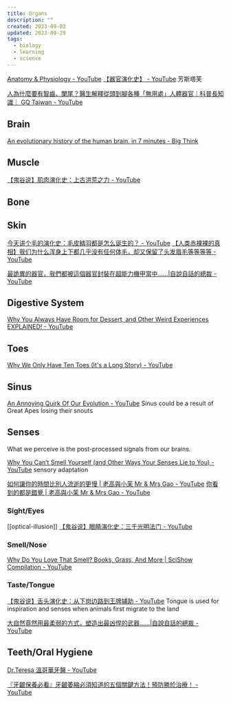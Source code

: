 ```yaml
---
title: Organs
description: ""
created: 2023-09-03
updated: 2023-09-29
tags:
  - biology
  - learning
  - science
---
```


[Anatomy & Physiology - YouTube](https://www.youtube.com/playlist?list=PLybg94GvOJ9HVbNobTmFnOxXRn1dIpffc)
[【器官演化史】 - YouTube](https://www.youtube.com/playlist?list=PLoly3qZRsV3p8HJhuBRcH9UUTryYwetC8) 芳斯塔芙

[人為什麼要有智齒、闌尾？醫生解釋從頭到腳各種「無用處」人體器官｜科普長知識｜ GQ Taiwan - YouTube](https://www.youtube.com/watch?v=cwS2mSLFX1g)

## Brain

[An evolutionary history of the human brain, in 7 minutes - Big Think](https://bigthink.com/the-well/the-evolution-of-the-human-brain/)

## Muscle

[【鬼谷说】肌肉演化史：上古洪荒之力 - YouTube](https://www.youtube.com/watch?v=Wx2vI5rOz-U)

## Bone

## Skin

[今天讲个毛的演化史：毛皮鳞羽都是怎么诞生的？ - YouTube](https://www.youtube.com/watch?v=wNVilTKLwTk)
[【人类赤裸裸的真相】我们为什么浑身上下都几乎没有任何体毛，却又保留了头发眉毛等等等等 - YouTube](https://www.youtube.com/watch?v=FUX501VnFic)

[最詭異的器官，我們都被這個器官封裝在超能力機甲當中……|自說自話的總裁 - YouTube](https://www.youtube.com/watch?v=n4TWUh4ZGhk)

## Digestive System

[Why You Always Have Room for Dessert, and Other Weird Experiences EXPLAINED! - YouTube](https://www.youtube.com/watch?v=ioctkVCEan8)

## Toes

[Why We Only Have Ten Toes (It's a Long Story) - YouTube](https://www.youtube.com/watch?v=M6_7Q7uUhmU)

## Sinus

[An Annoying Quirk Of Our Evolution - YouTube](https://www.youtube.com/watch?v=WSSmJLb468k) Sinus could be a result of Great Apes losing their snouts

## Senses

What we perceive is the post-processed signals from our brains.

[Why You Can’t Smell Yourself (and Other Ways Your Senses Lie to You) - YouTube](https://www.youtube.com/watch?v=30vTc1SOt_w) sensory adaptation

[如何讓你的時間比別人流逝的更慢 | 老高與小茉 Mr & Mrs Gao - YouTube](https://www.youtube.com/watch?v=XQNz8pL6Vms)
[你看到的都是錯覺 | 老高與小茉 Mr & Mrs Gao - YouTube](https://www.youtube.com/watch?v=5S8jvUaqg-Q)

### Sight/Eyes

[[optical-illusion]]
[【鬼谷说】眼睛演化史：三千光明法门 - YouTube](https://www.youtube.com/watch?v=)

### Smell/Nose

[Why Do You Love That Smell? Books, Grass, And More | SciShow Compilation - YouTube](https://www.youtube.com/watch?v=tn8du5hrU38)

### Taste/Tongue

[【鬼谷说】舌头演化史：从下岗边路到王牌辅助 - YouTube](https://www.youtube.com/watch?v=9nzcFqDkEMI)
Tongue is used for inspiration and senses when animals first migrate to the land

[大自然竟然用最柔弱的方式，塑造出最凶悍的武器……|自說自話的總裁 - YouTube](https://www.youtube.com/watch?v=vaBWJsWAavA)

## Teeth/Oral Hygiene

[Dr.Teresa 溫哥華牙醫 - YouTube](https://www.youtube.com/@DrTeresa)

[『牙齦保養必看』牙齦萎縮必須知道的五個關鍵方法！預防勝於治療！ - YouTube](https://www.youtube.com/watch?v=bG1S7GiPGUk)
